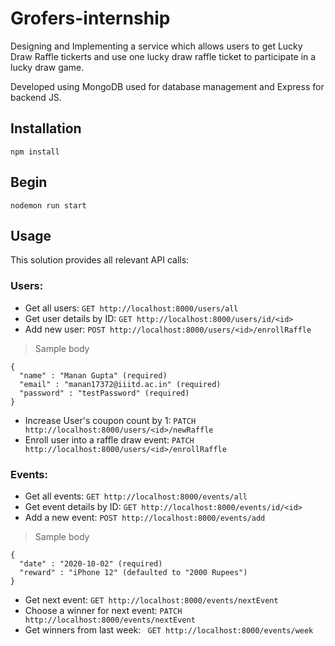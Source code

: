 # Grofers-internship
 Designing and Implementing a service which allows users to get Lucky Draw Raffle tickerts and use one lucky draw raffle ticket to participate in a lucky draw game.

 Developed using MongoDB used for database management and Express for backend JS.

## Installation
```
npm install
```

## Begin
```
nodemon run start
```

## Usage
This solution provides all relevant API calls:
### Users:
- Get all users: `GET http://localhost:8000/users/all `
- Get user details by ID: `GET http://localhost:8000/users/id/<id>`
- Add new user: `POST http://localhost:8000/users/<id>/enrollRaffle`
> Sample body
```
{
  "name" : "Manan Gupta" (required)
  "email" : "manan17372@iiitd.ac.in" (required)
  "password" : "testPassword" (required)
}
```
- Increase User's coupon count by 1: `PATCH http://localhost:8000/users/<id>/newRaffle`
- Enroll user into a raffle draw event: `PATCH http://localhost:8000/users/<id>/enrollRaffle`



### Events:
- Get all events: `GET http://localhost:8000/events/all `
- Get event details by ID: `GET http://localhost:8000/events/id/<id>`
- Add a new event: `POST http://localhost:8000/events/add`
> Sample body
```
{
  "date" : "2020-10-02" (required)
  "reward" : "iPhone 12" (defaulted to "2000 Rupees")
}
```

- Get next event: `GET http://localhost:8000/events/nextEvent`
- Choose a winner for next event: `PATCH http://localhost:8000/events/nextEvent`
- Get winners from last week: ` GET http://localhost:8000/events/week`
